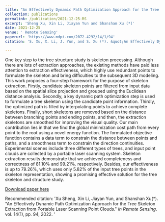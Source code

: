 ```yaml
---
title: "An Effectively Dynamic Path Optimization Approach for the Tree Skeleton Extraction from Portable Laser Scanning Point Clouds"
collection: publications
permalink: /publication/2021-12-25-RS
excerpt: 'Sheng Xu, Xin Li, Jiayan Yun and Shanshan Xu (*)'
date: 2021-12-25
venue: ' Remote Sensing'
paperurl: 'https://www.mdpi.com/2072-4292/14/1/94'
citation: 'S. Xu, X. Li, J. Yun, and S. Xu (*). &quot;An Effectively Dynamic Path Optimization Approach for the Tree Skeleton Extraction from Portable Laser Scanning Point Clouds.&quot; <i>Remote Sensing</i>. vol. 14(1), pp. 94, 2022, doi: 10.3390/rs14010094.' 

---
```

One key step to the tree structure study is skeleton processing. Although there are lots of extraction approaches, the existing methods have paid less attention to extraction effectiveness, which highly use redundant points to formulate the skeleton and bring difficulties to the subsequent 3D modeling. This work proposes a four-step framework for the purpose of skeleton extraction. Firstly, candidate skeleton points are filtered from input data based on the spatial slice projection and grouped using the Euclidean distance analysis. Secondly, a key dynamic path optimization step is used to formulate a tree skeleton using the candidate point information. Thirdly, the optimized path is filled by interpolating points to achieve complete skeletons. Finally, short skeletons are removed based on the distance between branching points and ending points, and then, the extraction skeletons are smoothed for improving the visual quality. Our main contribution lies in that we find the global minimization cost path from every point to the root using a novel energy function. The formulated objective function contains a data term to constrain the distance between points and paths, and a smoothness term to constrain the direction continuities. Experimental scenes include three different types of trees, and input point clouds are collected by a portable laser scanning system. Skeleton extraction results demonstrate that we achieved completeness and correctness of 81.10% and 99.21%. respectively. Besides, our effectiveness is up to 79.26%, which uses only 5.82% of the input tree points in the skeleton representation, showing a promising effective solution for the tree skeleton and structure study.

[Download paper here](http://lostagex.github.io/files/2021-12-25-RS.pdf)

Recommended citation: 'Xu Sheng, Xin Li, Jiayan Yun, and Shanshan Xu(*). &quot;An Effectively Dynamic Path Optimization Approach for the Tree Skeleton Extraction from Portable Laser Scanning Point Clouds.&quot; <i>in Remote Sensing</i>. vol. 14(1), pp. 94, 2022. '

